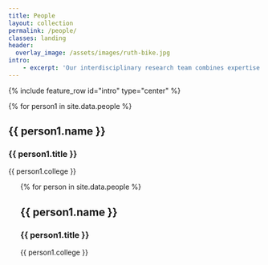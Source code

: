 ```yaml
---
title: People
layout: collection
permalink: /people/
classes: landing
header:
  overlay_image: /assets/images/ruth-bike.jpg
intro:
    - excerpt: 'Our interdisciplinary research team combines expertise in algorithms, networking, programming languages, systems, and verification.'
---
```


{% include feature_row id="intro" type="center" %}


<div class="container">
             <div class="row">
               <div class="col-sm-4 col-sm-offset-2">
                  <div class="team-member">
                    {% for person1 in site.data.people %}
                  <img src="{{ site.baseurl }} {{ person1.pic }}" class="img-responsive img-circle" alt="">
                  <h2>{{ person1.name }}</h2>
                  <h3>{{ person1.title }}</h3>
                  <p class="text-muted">{{ person1.college }}</p>
                  <ul><span class="list-inline social-buttons><li>{{ person1.links}}</li>
                  </ul>
                  {% endfor %}
                </div>
              </div>
            </div>
          <div class="row">
            <div class="col-sm-2">
                <div class="team-member">
                {% for person in site.data.people %}
                 <img src="{{ site.baseurl }} {{ person1.pic }}" class="img-responsive img-circle" alt="">
                 <h2>{{ person1.name }}</h2>
                 <h3>{{ person1.title }}</h3>
                 <p class="text-muted">{{ person1.college }}</p>
                 <ul><span class="list-inline social-buttons><li>{{ person1.links}}</li>
                 </ul>
                 {% endfor %}
              </div>
            </div>
          </div>
</div>
